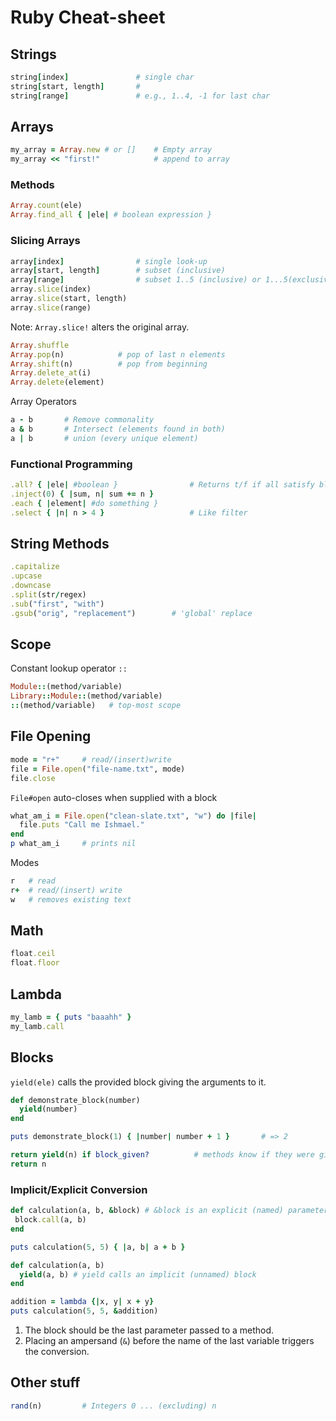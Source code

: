 # Ruby Cheat-sheet

## Strings
```ruby
string[index]               # single char
string[start, length]       # 
string[range]               # e.g., 1..4, -1 for last char
```
## Arrays
```ruby
my_array = Array.new # or []    # Empty array
my_array << "first!"            # append to array
```

### Methods
```ruby
Array.count(ele)
Array.find_all { |ele| # boolean expression }
```
### Slicing Arrays
```ruby
array[index]                # single look-up
array[start, length]        # subset (inclusive)
array[range]                # subset 1..5 (inclusive) or 1...5(exclusive)
array.slice(index)          
array.slice(start, length)  
array.slice(range)          
```
Note: `Array.slice!` alters the original array.
```ruby
Array.shuffle
Array.pop(n)            # pop of last n elements
Array.shift(n)          # pop from beginning
Array.delete_at(i)
Array.delete(element)
```
Array Operators
```ruby
a - b       # Remove commonality
a & b       # Intersect (elements found in both)
a | b       # union (every unique element)
```

### Functional Programming
```ruby
.all? { |ele| #boolean }                # Returns t/f if all satisfy block condition
.inject(0) { |sum, n| sum += n }
.each { |element| #do something }
.select { |n| n > 4 }                   # Like filter
```

## String Methods
```ruby
.capitalize
.upcase
.downcase
.split(str/regex)
.sub("first", "with")
.gsub("orig", "replacement")        # 'global' replace
```

## Scope
Constant lookup operator `::`
```ruby
Module::(method/variable)
Library::Module::(method/variable)
::(method/variable)   # top-most scope
```

## File Opening
```ruby
mode = "r+"     # read/(insert)write
file = File.open("file-name.txt", mode)
file.close
```
`File#open` auto-closes when supplied with a block
```ruby
what_am_i = File.open("clean-slate.txt", "w") do |file|
  file.puts "Call me Ishmael."
end
p what_am_i     # prints nil
```
Modes
```ruby
r   # read
r+  # read/(insert) write
w   # removes existing text
```

## Math
```ruby
float.ceil
float.floor
```

## Lambda
```ruby
my_lamb = { puts "baaahh" }
my_lamb.call
```

## Blocks
`yield(ele)` calls the provided block giving the arguments to it.
```ruby
def demonstrate_block(number)
  yield(number)
end

puts demonstrate_block(1) { |number| number + 1 }       # => 2
```
```ruby
return yield(n) if block_given?          # methods know if they were give an block
return n
```

### Implicit/Explicit Conversion
```ruby
def calculation(a, b, &block) # &block is an explicit (named) parameter
 block.call(a, b)
end

puts calculation(5, 5) { |a, b| a + b }
```
```ruby
def calculation(a, b)
  yield(a, b) # yield calls an implicit (unnamed) block 
end

addition = lambda {|x, y| x + y}
puts calculation(5, 5, &addition)
```
1. The block should be the last parameter passed to a method.
2. Placing an ampersand (`&`) before the name of the last variable triggers the conversion.


## Other stuff
```ruby
rand(n)         # Integers 0 ... (excluding) n
```